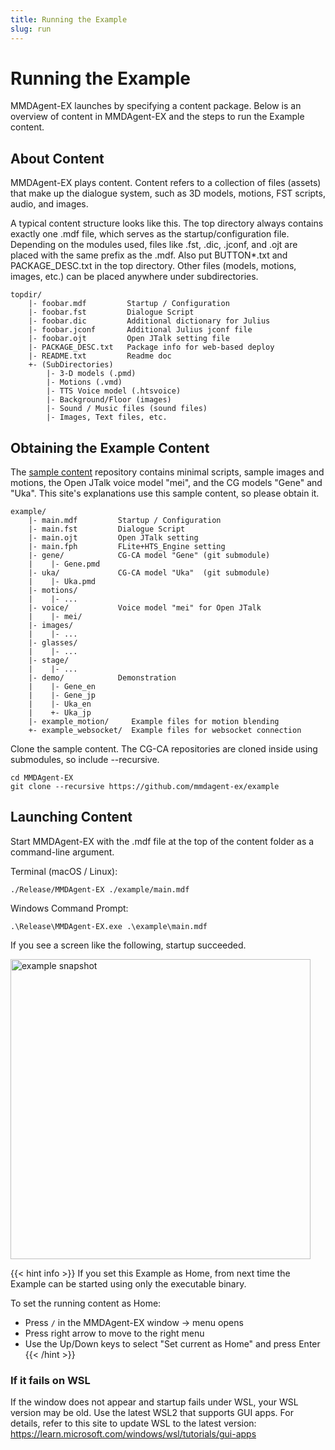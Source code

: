 ```yaml
---
title: Running the Example
slug: run
---
```

# Running the Example

MMDAgent-EX launches by specifying a content package. Below is an overview of content in MMDAgent-EX and the steps to run the Example content.

## About Content

MMDAgent-EX plays content. Content refers to a collection of files (assets) that make up the dialogue system, such as 3D models, motions, FST scripts, audio, and images.

A typical content structure looks like this. The top directory always contains exactly one .mdf file, which serves as the startup/configuration file. Depending on the modules used, files like .fst, .dic, .jconf, and .ojt are placed with the same prefix as the .mdf. Also put BUTTON*.txt and PACKAGE_DESC.txt in the top directory. Other files (models, motions, images, etc.) can be placed anywhere under subdirectories.

    topdir/
        |- foobar.mdf         Startup / Configuration
        |- foobar.fst         Dialogue Script
        |- foobar.dic         Additional dictionary for Julius
        |- foobar.jconf       Additional Julius jconf file
        |- foobar.ojt         Open JTalk setting file
        |- PACKAGE_DESC.txt   Package info for web-based deploy
        |- README.txt         Readme doc
        +- (SubDirectories)
            |- 3-D models (.pmd)
            |- Motions (.vmd)
            |- TTS Voice model (.htsvoice)
            |- Background/Floor (images)
            |- Sound / Music files (sound files)
            |- Images, Text files, etc.

## Obtaining the Example Content

The [sample content](https://github.com/mmdagent-ex/example) repository contains minimal scripts, sample images and motions, the Open JTalk voice model "mei", and the CG models "Gene" and "Uka". This site's explanations use this sample content, so please obtain it.

    example/
        |- main.mdf         Startup / Configuration
        |- main.fst         Dialogue Script
        |- main.ojt         Open JTalk setting
        |- main.fph         FLite+HTS_Engine setting
        |- gene/            CG-CA model "Gene" (git submodule)
        |    |- Gene.pmd
        |- uka/             CG-CA model "Uka"  (git submodule)
        |    |- Uka.pmd
        |- motions/
        |    |- ...
        |- voice/           Voice model "mei" for Open JTalk
        |    |- mei/
        |- images/
        |    |- ...
        |- glasses/
        |    |- ...
        |- stage/
        |    |- ...
        |- demo/            Demonstration
        |    |- Gene_en
        |    |- Gene_jp
        |    |- Uka_en
        |    +- Uka_jp
        |- example_motion/     Example files for motion blending
        +- example_websocket/  Example files for websocket connection

Clone the sample content. The CG-CA repositories are cloned inside using submodules, so include --recursive.

```shell
cd MMDAgent-EX
git clone --recursive https://github.com/mmdagent-ex/example
```

## Launching Content

Start MMDAgent-EX with the .mdf file at the top of the content folder as a command-line argument.

Terminal (macOS / Linux):

```shell
./Release/MMDAgent-EX ./example/main.mdf
```

Windows Command Prompt:

```text
.\Release\MMDAgent-EX.exe .\example\main.mdf
```

If you see a screen like the following, startup succeeded.

<img width="480" alt="example snapshot" src="/images/example_1.png"/>

{{< hint info >}}
If you set this Example as Home, from next time the Example can be started using only the executable binary.

To set the running content as Home:

- Press `/` in the MMDAgent-EX window -> menu opens
- Press right arrow to move to the right menu
- Use the Up/Down keys to select "Set current as Home" and press Enter
{{< /hint >}}

### If it fails on WSL

If the window does not appear and startup fails under WSL, your WSL version may be old. Use the latest WSL2 that supports GUI apps. For details, refer to this site to update WSL to the latest version: https://learn.microsoft.com/windows/wsl/tutorials/gui-apps